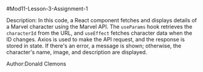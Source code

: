 #Mod11-Lesson-3-Assignment-1


Description: In this code, a React component fetches and displays details of a Marvel character using the Marvel API. The `useParams` hook retrieves the `characterId` from the URL, and `useEffect` fetches character data when the ID changes. Axios is used to make the API request, and the response is stored in state. If there's an error, a message is shown; otherwise, the character's name, image, and description are displayed.

Author:Donald Clemons
